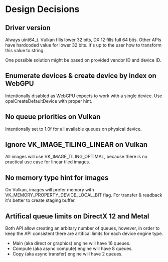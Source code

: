 # Design Decisions

## Driver version

Always uint64_t. Vulkan fills lower 32 bits, DX 12 fills full 64 bits. Other APIs have hardcoded value for lower 32 bits. It's up to the user how to transform this value to string.

One possible solution might be based on provided vendor ID and device ID.

## Enumerate devices & create device by index on WebGPU

Intentionally disabled as WebGPU expects to work with a single device. Use opalCreateDefaultDevice with proper hint.

## No queue priorities on Vulkan

Intentionally set to 1.0f for all available queues on physical device.

## Ignore VK_IMAGE_TILING_LINEAR on Vulkan

All images will use VK_IMAGE_TILING_OPTIMAL, because there is no practical use case for linear tiled images.

## No memory type hint for images

On Vulkan, images will prefer memory with VK_MEMORY_PROPERTY_DEVICE_LOCAL_BIT flag. For transfer & readback it's better to create staging buffer.

## Artifical queue limits on DirectX 12 and Metal

Both API allow creating an arbitary number of queues, however, in order to keep the API consistent there are artifical limits for each device engine type.

- Main (aka direct or graphics) engine will have 16 queues.
- Compute (aka async compute) engine will have 8 queues.
- Copy (aka async transfer) engine will have 2 queues.
